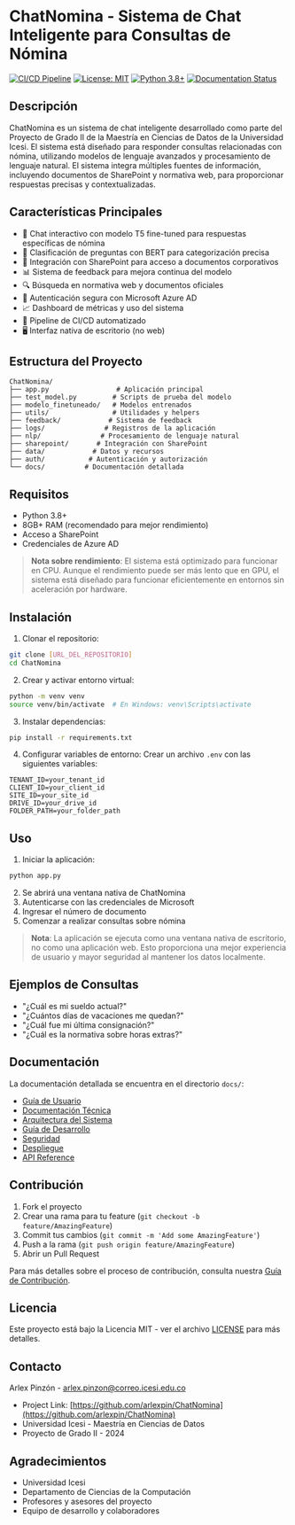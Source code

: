 # ChatNomina - Sistema de Chat Inteligente para Consultas de Nómina

[![CI/CD Pipeline](https://github.com/arlexpin/ChatNomina/actions/workflows/ci.yml/badge.svg)](https://github.com/arlexpin/ChatNomina/actions/workflows/ci.yml)
[![License: MIT](https://img.shields.io/badge/License-MIT-yellow.svg)](https://opensource.org/licenses/MIT)
[![Python 3.8+](https://img.shields.io/badge/python-3.8+-blue.svg)](https://www.python.org/downloads/)
[![Documentation Status](https://readthedocs.org/projects/chatnomina/badge/?version=latest)](https://chatnomina.readthedocs.io/en/latest/?badge=latest)

## Descripción

ChatNomina es un sistema de chat inteligente desarrollado como parte del Proyecto de Grado II de la Maestría en Ciencias de Datos de la Universidad Icesi. El sistema está diseñado para responder consultas relacionadas con nómina, utilizando modelos de lenguaje avanzados y procesamiento de lenguaje natural. El sistema integra múltiples fuentes de información, incluyendo documentos de SharePoint y normativa web, para proporcionar respuestas precisas y contextualizadas.

## Características Principales

- 💬 Chat interactivo con modelo T5 fine-tuned para respuestas específicas de nómina
- 🧠 Clasificación de preguntas con BERT para categorización precisa
- 📁 Integración con SharePoint para acceso a documentos corporativos
- 📊 Sistema de feedback para mejora continua del modelo
- 🔍 Búsqueda en normativa web y documentos oficiales
- 🔐 Autenticación segura con Microsoft Azure AD
- 📈 Dashboard de métricas y uso del sistema
- 🔄 Pipeline de CI/CD automatizado
- 🖥️ Interfaz nativa de escritorio (no web)

## Estructura del Proyecto

```
ChatNomina/
├── app.py                 # Aplicación principal
├── test_model.py         # Scripts de prueba del modelo
├── modelo_finetuneado/   # Modelos entrenados
├── utils/                # Utilidades y helpers
├── feedback/            # Sistema de feedback
├── logs/               # Registros de la aplicación
├── nlp/               # Procesamiento de lenguaje natural
├── sharepoint/       # Integración con SharePoint
├── data/            # Datos y recursos
├── auth/           # Autenticación y autorización
└── docs/          # Documentación detallada
```

## Requisitos

- Python 3.8+
- 8GB+ RAM (recomendado para mejor rendimiento)
- Acceso a SharePoint
- Credenciales de Azure AD

> **Nota sobre rendimiento**: El sistema está optimizado para funcionar en CPU. Aunque el rendimiento puede ser más lento que en GPU, el sistema está diseñado para funcionar eficientemente en entornos sin aceleración por hardware.

## Instalación

1. Clonar el repositorio:

```bash
git clone [URL_DEL_REPOSITORIO]
cd ChatNomina
```

2. Crear y activar entorno virtual:

```bash
python -m venv venv
source venv/bin/activate  # En Windows: venv\Scripts\activate
```

3. Instalar dependencias:

```bash
pip install -r requirements.txt
```

4. Configurar variables de entorno:
   Crear un archivo `.env` con las siguientes variables:

```env
TENANT_ID=your_tenant_id
CLIENT_ID=your_client_id
SITE_ID=your_site_id
DRIVE_ID=your_drive_id
FOLDER_PATH=your_folder_path
```

## Uso

1. Iniciar la aplicación:

```bash
python app.py
```

2. Se abrirá una ventana nativa de ChatNomina
3. Autenticarse con las credenciales de Microsoft
4. Ingresar el número de documento
5. Comenzar a realizar consultas sobre nómina

> **Nota**: La aplicación se ejecuta como una ventana nativa de escritorio, no como una aplicación web. Esto proporciona una mejor experiencia de usuario y mayor seguridad al mantener los datos localmente.

## Ejemplos de Consultas

- "¿Cuál es mi sueldo actual?"
- "¿Cuántos días de vacaciones me quedan?"
- "¿Cuál fue mi última consignación?"
- "¿Cuál es la normativa sobre horas extras?"

## Documentación

La documentación detallada se encuentra en el directorio `docs/`:

- [Guía de Usuario](docs/user_guide/user_guide.md)
- [Documentación Técnica](docs/technical/technical.md)
- [Arquitectura del Sistema](docs/technical/architecture.md)
- [Guía de Desarrollo](docs/technical/development.md)
- [Seguridad](docs/technical/security.md)
- [Despliegue](docs/technical/deployment.md)
- [API Reference](docs/api/api.md)

## Contribución

1. Fork el proyecto
2. Crear una rama para tu feature (`git checkout -b feature/AmazingFeature`)
3. Commit tus cambios (`git commit -m 'Add some AmazingFeature'`)
4. Push a la rama (`git push origin feature/AmazingFeature`)
5. Abrir un Pull Request

Para más detalles sobre el proceso de contribución, consulta nuestra [Guía de Contribución](docs/contributing.md).

## Licencia

Este proyecto está bajo la Licencia MIT - ver el archivo [LICENSE](LICENSE) para más detalles.

## Contacto

Arlex Pinzón - arlex.pinzon@correo.icesi.edu.co

- Project Link: [https://github.com/arlexpin/ChatNomina](https://github.com/arlexpin/ChatNomina)
- Universidad Icesi - Maestría en Ciencias de Datos
- Proyecto de Grado II - 2024

## Agradecimientos

- Universidad Icesi
- Departamento de Ciencias de la Computación
- Profesores y asesores del proyecto
- Equipo de desarrollo y colaboradores
